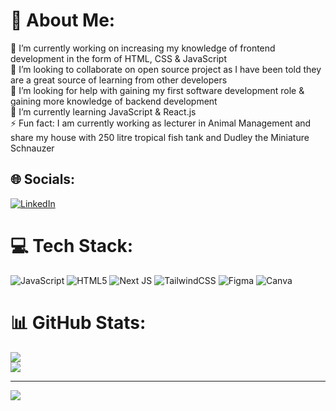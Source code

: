 # 💫 About Me:
🔭 I’m currently working on increasing my knowledge of frontend development in the form of HTML, CSS & JavaScript<br>👯 I’m looking to collaborate on open source project as I have been told they are a great source of learning from other developers<br>🤝 I’m looking for help with gaining my first software development role & gaining more knowledge of backend development<br>🌱 I’m currently learning JavaScript & React.js<br>⚡ Fun fact: I am currently working as lecturer in Animal Management and share my house with 250 litre tropical fish tank and Dudley the Miniature Schnauzer


## 🌐 Socials:
[![LinkedIn](https://img.shields.io/badge/LinkedIn-%230077B5.svg?logo=linkedin&logoColor=white)](https://linkedin.com/in/chris-kernaghan-339a0b276) 

# 💻 Tech Stack:
![JavaScript](https://img.shields.io/badge/javascript-%23323330.svg?style=for-the-badge&logo=javascript&logoColor=%23F7DF1E) ![HTML5](https://img.shields.io/badge/html5-%23E34F26.svg?style=for-the-badge&logo=html5&logoColor=white) ![Next JS](https://img.shields.io/badge/Next-black?style=for-the-badge&logo=next.js&logoColor=white) ![TailwindCSS](https://img.shields.io/badge/tailwindcss-%2338B2AC.svg?style=for-the-badge&logo=tailwind-css&logoColor=white) 	![Figma](https://img.shields.io/badge/figma-%23F24E1E.svg?style=for-the-badge&logo=figma&logoColor=white) ![Canva](https://img.shields.io/badge/Canva-%2300C4CC.svg?style=for-the-badge&logo=Canva&logoColor=white)
# 📊 GitHub Stats:
![](https://github-readme-streak-stats.herokuapp.com/?user=chris-kernaghan&theme=dark&hide_border=false)<br/>
![](https://github-readme-stats.vercel.app/api/top-langs/?username=chris-kernaghan&theme=dark&hide_border=false&include_all_commits=false&count_private=false&layout=compact)

---
[![](https://visitcount.itsvg.in/api?id=chris-kernaghan&icon=0&color=0)](https://visitcount.itsvg.in)

<!-- Proudly created with GPRM ( https://gprm.itsvg.in ) -->





